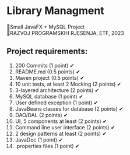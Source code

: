 # Library Managment
🔹Small JavaFX + MySQL Project<br>
🔹RAZVOJ PROGRAMSKIH RJESENJA, ETF, 2023

## Project requirements:
1. 200 Commits (1 point) ✔
2. README.md (0.5 points) ✔
3. Maven project (0.5 points) ✔
4. 10 unit tests, at least 2 Mocking (2 points) ✔
5. 3-layered architecture (2 points) ✔
6. MySQL database (1 point) ✔
7. User defined exception (1 point) ✔
8. JavaBeans classes for database (2 points) ✔
9. DAO/DAL (2 points) ✔
10. UI, 5 components at least (2 points) ✔
11. Command line user interface (2 points) ✔
12. 2 design patterns at least (2 points) ✔
13. JavaDoc (1 point) ✔
14. .properties files (1 point) ✔